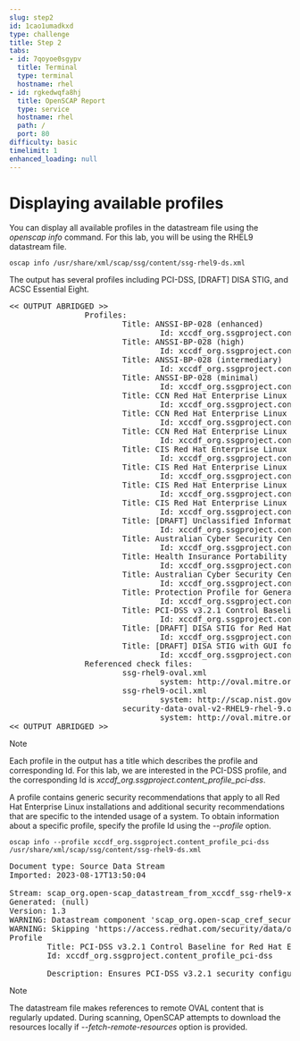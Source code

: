 ```yaml
---
slug: step2
id: 1cao1umadkxd
type: challenge
title: Step 2
tabs:
- id: 7qoyoe0sgypv
  title: Terminal
  type: terminal
  hostname: rhel
- id: rgkedwqfa8hj
  title: OpenSCAP Report
  type: service
  hostname: rhel
  path: /
  port: 80
difficulty: basic
timelimit: 1
enhanced_loading: null
---
```

# Displaying available profiles

You can display all available profiles in the datastream file using the *openscap info* command. For this lab, you will be using the RHEL9 datastream file.

```bash,run
oscap info /usr/share/xml/scap/ssg/content/ssg-rhel9-ds.xml
```

The output has several profiles including PCI-DSS, [DRAFT] DISA STIG, and ACSC Essential Eight.

<pre class="file">
<< OUTPUT ABRIDGED >>
                Profiles:
                        Title: ANSSI-BP-028 (enhanced)
                                Id: xccdf_org.ssgproject.content_profile_anssi_bp28_enhanced
                        Title: ANSSI-BP-028 (high)
                                Id: xccdf_org.ssgproject.content_profile_anssi_bp28_high
                        Title: ANSSI-BP-028 (intermediary)
                                Id: xccdf_org.ssgproject.content_profile_anssi_bp28_intermediary
                        Title: ANSSI-BP-028 (minimal)
                                Id: xccdf_org.ssgproject.content_profile_anssi_bp28_minimal
                        Title: CCN Red Hat Enterprise Linux 9 - Advanced
                                Id: xccdf_org.ssgproject.content_profile_ccn_advanced
                        Title: CCN Red Hat Enterprise Linux 9 - Basic
                                Id: xccdf_org.ssgproject.content_profile_ccn_basic
                        Title: CCN Red Hat Enterprise Linux 9 - Intermediate
                                Id: xccdf_org.ssgproject.content_profile_ccn_intermediate
                        Title: CIS Red Hat Enterprise Linux 9 Benchmark for Level 2 - Server
                                Id: xccdf_org.ssgproject.content_profile_cis
                        Title: CIS Red Hat Enterprise Linux 9 Benchmark for Level 1 - Server
                                Id: xccdf_org.ssgproject.content_profile_cis_server_l1
                        Title: CIS Red Hat Enterprise Linux 9 Benchmark for Level 1 - Workstation
                                Id: xccdf_org.ssgproject.content_profile_cis_workstation_l1
                        Title: CIS Red Hat Enterprise Linux 9 Benchmark for Level 2 - Workstation
                                Id: xccdf_org.ssgproject.content_profile_cis_workstation_l2
                        Title: [DRAFT] Unclassified Information in Non-federal Information Systems and Organizations (NIST 800-171)
                                Id: xccdf_org.ssgproject.content_profile_cui
                        Title: Australian Cyber Security Centre (ACSC) Essential Eight
                                Id: xccdf_org.ssgproject.content_profile_e8
                        Title: Health Insurance Portability and Accountability Act (HIPAA)
                                Id: xccdf_org.ssgproject.content_profile_hipaa
                        Title: Australian Cyber Security Centre (ACSC) ISM Official
                                Id: xccdf_org.ssgproject.content_profile_ism_o
                        Title: Protection Profile for General Purpose Operating Systems
                                Id: xccdf_org.ssgproject.content_profile_ospp
                        Title: PCI-DSS v3.2.1 Control Baseline for Red Hat Enterprise Linux 9
                                Id: xccdf_org.ssgproject.content_profile_pci-dss
                        Title: [DRAFT] DISA STIG for Red Hat Enterprise Linux 9
                                Id: xccdf_org.ssgproject.content_profile_stig
                        Title: [DRAFT] DISA STIG with GUI for Red Hat Enterprise Linux 9
                                Id: xccdf_org.ssgproject.content_profile_stig_gui
                Referenced check files:
                        ssg-rhel9-oval.xml
                                system: http://oval.mitre.org/XMLSchema/oval-definitions-5
                        ssg-rhel9-ocil.xml
                                system: http://scap.nist.gov/schema/ocil/2
                        security-data-oval-v2-RHEL9-rhel-9.oval.xml.bz2
                                system: http://oval.mitre.org/XMLSchema/oval-definitions-5
<< OUTPUT ABRIDGED >>
</pre>

> [!NOTE]
> Each profile in the output has a title which describes the profile and corresponding Id. For this lab, we are interested in the PCI-DSS profile, and the corresponding Id is *xccdf_org.ssgproject.content_profile_pci-dss*.

A profile contains generic security recommendations that apply to all Red Hat Enterprise Linux installations and additional security recommendations that are specific to the intended usage of a system. To obtain information about a specific profile, specify the profile Id using the *--profile* option.

```bash,run
oscap info --profile xccdf_org.ssgproject.content_profile_pci-dss /usr/share/xml/scap/ssg/content/ssg-rhel9-ds.xml
```

<pre class="file">
Document type: Source Data Stream
Imported: 2023-08-17T13:50:04

Stream: scap_org.open-scap_datastream_from_xccdf_ssg-rhel9-xccdf.xml
Generated: (null)
Version: 1.3
WARNING: Datastream component 'scap_org.open-scap_cref_security-data-oval-v2-RHEL9-rhel-9.oval.xml.bz2' points out to the remote 'https://access.redhat.com/security/data/oval/v2/RHEL9/rhel-9.oval.xml.bz2'. Use '--fetch-remote-resources' option to download it.
WARNING: Skipping 'https://access.redhat.com/security/data/oval/v2/RHEL9/rhel-9.oval.xml.bz2' file which is referenced from datastream
Profile
        Title: PCI-DSS v3.2.1 Control Baseline for Red Hat Enterprise Linux 9
        Id: xccdf_org.ssgproject.content_profile_pci-dss

        Description: Ensures PCI-DSS v3.2.1 security configuration settings are applied.
</pre>

> [!NOTE]
> The datastream file makes references to remote OVAL content that is regularly updated. During scanning, OpenSCAP attempts to download the resources locally if *--fetch-remote-resources* option is provided.
